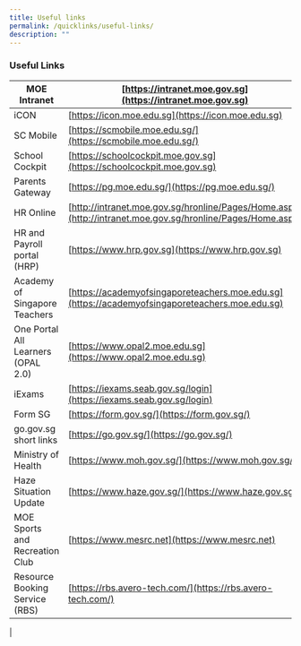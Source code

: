 ```yaml
---
title: Useful links
permalink: /quicklinks/useful-links/
description: ""
---
```

### Useful Links

| MOE Intranet | [https://intranet.moe.gov.sg](https://intranet.moe.gov.sg) |
|---|---|
| iCON | [https://icon.moe.edu.sg](https://icon.moe.edu.sg) |
| SC Mobile | [https://scmobile.moe.edu.sg/](https://scmobile.moe.edu.sg/) |
| School Cockpit | [https://schoolcockpit.moe.gov.sg](https://schoolcockpit.moe.gov.sg) |
| Parents Gateway | [https://pg.moe.edu.sg/](https://pg.moe.edu.sg/) |
| HR Online | [http://intranet.moe.gov.sg/hronline/Pages/Home.aspx](http://intranet.moe.gov.sg/hronline/Pages/Home.aspx) |
| HR and Payroll portal (HRP) | [https://www.hrp.gov.sg](https://www.hrp.gov.sg) |
| Academy of Singapore Teachers | [https://academyofsingaporeteachers.moe.edu.sg](https://academyofsingaporeteachers.moe.edu.sg) |
| One Portal All Learners (OPAL 2.0) | [https://www.opal2.moe.edu.sg](https://www.opal2.moe.edu.sg) |
| iExams | [https://iexams.seab.gov.sg/login](https://iexams.seab.gov.sg/login) |
| Form SG | [https://form.gov.sg/](https://form.gov.sg/) |
| go.gov.sg short links | [https://go.gov.sg/](https://go.gov.sg/) |
| Ministry of Health | [https://www.moh.gov.sg/](https://www.moh.gov.sg/) |
| Haze Situation Update | [https://www.haze.gov.sg/](https://www.haze.gov.sg/) |
| MOE Sports and Recreation Club | [https://www.mesrc.net](https://www.mesrc.net) |
| Resource Booking Service (RBS) | [https://rbs.avero-tech.com/](https://rbs.avero-tech.com/) |
|